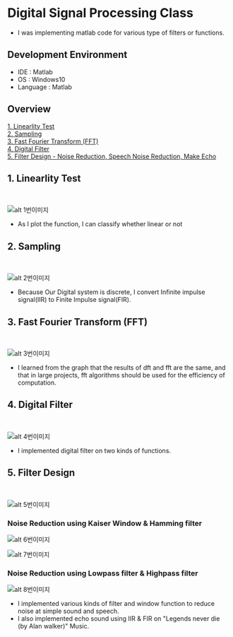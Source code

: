 # Digital Signal Processing Class

-  I was implementing matlab code for various type of filters or functions.

## Development Environment
- IDE : Matlab
- OS : Windows10
- Language : Matlab

## Overview
[1. Linearlity Test](#1)  
[2. Sampling](#2)  
[3. Fast Fourier Transform (FFT)](#3)  
[4. Digital Filter](#4)  
[5. Filter Design - Noise Reduction, Speech Noise Reduction, Make Echo](#5)  


## 1. Linearlity Test <a id="1"></a>
<br>

![alt 1번이미지](/image/img1.png)

- As I plot the function, I can classify whether linear or not


## 2. Sampling <a id="2"></a>
<br>

![alt 2번이미지](/image/img2.png)

- Because Our Digital system is discrete, I convert Infinite impulse signal(IIR) to Finite Impulse signal(FIR).

## 3. Fast Fourier Transform (FFT) <a id="3"></a>
<br>

![alt 3번이미지](/image/img3.PNG)

- I learned from the graph that the results of dft and fft are the same, and that in large projects, fft algorithms should be used for the efficiency of computation.


## 4. Digital Filter <a id="4"></a>
<br>

![alt 4번이미지](/image/img4.PNG)

- I implemented digital filter on two kinds of functions.

## 5. Filter Design <a id="5"></a>
<br>

![alt 5번이미지](/image/img5.png)

### Noise Reduction using Kaiser Window & Hamming filter
![alt 6번이미지](/image/img6.png)

![alt 7번이미지](/image/img7.png)

### Noise Reduction using Lowpass filter & Highpass filter
![alt 8번이미지](/image/img8.png)


- I implemented various kinds of filter and window function to reduce noise at simple sound and speech.
- I also implemented echo sound using IIR & FIR on "Legends never die (by Alan walker)" Music. 

